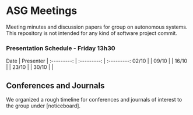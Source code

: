 # ASG Meetings
Meeting minutes and discussion papers for group on autonomous systems. 
This repository is not intended for any kind of software project commit.

### Presentation Schedule - Friday 13h30

Date	| Presenter  | 
:---------:	| :---------: 	| :---------:
02/10    | 			|
09/10    | 			|
16/10    | 			|
23/10    | 			|
30/10    |			|

## Conferences and Journals
We organized a rough timeline for conferences and journals of interest to the group under [noticeboard].
